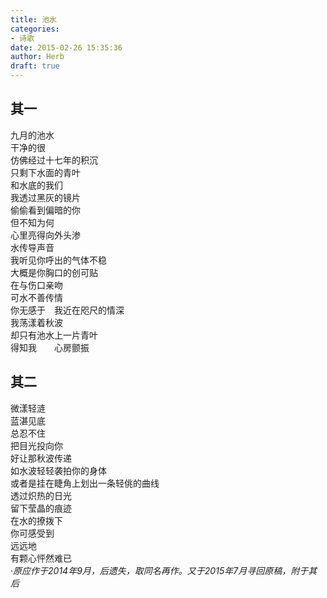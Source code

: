 ```yaml
---  
title: 池水  
categories:  
- 诗歌  
date: 2015-02-26 15:35:36  
author: Herb  
draft: true
---    
```

## 其一    
九月的池水  
干净的很  
仿佛经过十七年的积沉  
只剩下水面的青叶  
和水底的我们    
我透过黑灰的镜片  
偷偷看到偏暗的你  
但不知为何  
心里亮得向外头渗  
水传导声音  
我听见你呼出的气体不稳  
大概是你胸口的创可贴  
在与伤口亲吻  
可水不善传情  
你无感于　我近在咫尺的情深    
我荡漾着秋波  
却只有池水上一片青叶  
得知我　　心房颤振    
## 其二    
微漾轻涟  
蓝湛见底  
总忍不住  
把目光投向你  
好让那秋波传递  
如水波轻轻袭拍你的身体  
或者是挂在睫角上划出一条轻佻的曲线  
透过炽热的日光  
留下莹晶的痕迹  
在水的撩拨下  
你可感受到  
远远地  
有颗心怦然难已    
·*原应作于2014年9月，后遗失，取同名再作。又于2015年7月寻回原稿，附于其后*  
